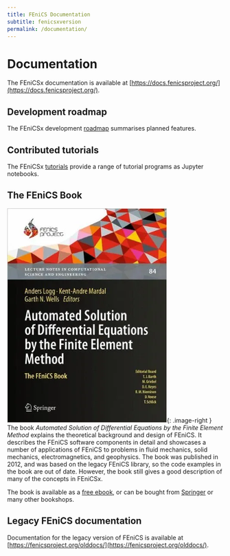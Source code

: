 ```yaml
---
title: FEniCS Documentation
subtitle: fenicsxversion
permalink: /documentation/
---
```


# Documentation

The FEniCSx documentation is available at
[https://docs.fenicsproject.org/](https://docs.fenicsproject.org/).


## Development roadmap

The FEniCSx development [roadmap](roadmap.md) summarises planned
features.


## Contributed tutorials

The FEniCSx [tutorials](https://jorgensd.github.io/dolfinx-tutorial/)
provide a range of tutorial programs as Jupyter notebooks.


## The FEniCS Book

![The FEniCS Book](/assets/img/docs/book.png){: .image-right } The book
*Automated Solution of Differential Equations by the Finite Element
Method* explains the theoretical background and design of FEniCS. It
describes the FEniCS software components in detail and showcases a
number of applications of FEniCS to problems in fluid mechanics, solid
mechanics, electromagnetics, and geophysics. The book was published in
2012, and was based on the legacy FEniCS library, so the code examples
in the book are out of date. However, the book still gives a good
description of many of the concepts in FEniCSx.

The book is available as a [free
ebook](http://launchpad.net/fenics-book/trunk/final/+download/fenics-book-2011-10-27-final.pdf),
or can be bought from
[Springer](http://www.springer.com/mathematics/computational+science+%26+engineering/book/978-3-642-23098-1)
or many other bookshops.


## Legacy FEniCS documentation

Documentation for the legacy version of FEniCS is available at
[https://fenicsproject.org/olddocs/](https://fenicsproject.org/olddocs/).

